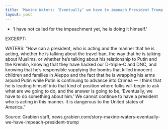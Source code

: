 ```yaml
---
title: 'Maxine Waters: ‘Eventually’ we have to impeach President Trump'
layout: post
---
```


- ‘I have not called for the impeachment yet, he is doing it himself.’

EXCERPT:

WATERS: “How can a president, who is acting and the manner that he is acting, whether he is talking about the travel ban, the way that he is talking about Muslims, or whether he’s talking about his relationship to Putin and the Kremlin, knowing that they have hacked our D-triple-C and DNC, and knowing that he’s responsible supplying the bombs that killed innocent children and families in Aleppo and the fact that he is wrapping his arms around Putin while Putin is continuing to advance into Crimea — I think that he is leading himself into that kind of position where folks will begin to ask what are we going to do, and the answer is going to be, ‘Eventually, we have to do something about him.’ We cannot continue to have a president who is acting in this manner. It is dangerous to the United states of America.”

Source: Grabien staff, news.grabien.com/story-maxine-waters-eventually-we-have-impeach-president-trump